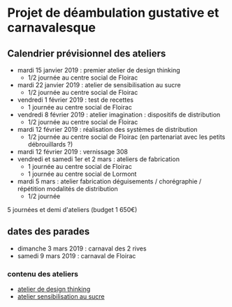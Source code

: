 # Projet de déambulation gustative et carnavalesque

## Calendrier prévisionnel des ateliers

* mardi 15 janvier 2019 : premier atelier de design thinking
    * 1/2 journée au centre social de Floirac
* mardi 22 janvier 2019 : atelier de sensibilisation au sucre
    * 1/2 journée au centre social de Floirac
* vendredi 1 février 2019 : test de recettes
    * 1 journée au centre social de Floirac
* vendredi 8 février 2019 : atelier imagination : dispositifs de distribution
    * 1/2 journée au centre social de Floirac
* mardi 12 février 2019 : réalisation des systèmes de distribution
    * 1/2 journée au centre social de Floirac (en partenariat avec les petits débrouillards ?)
* mardi 12 février 2019 : vernissage 308
* vendredi et samedi 1er et 2 mars : ateliers de fabrication
    * 1 journée au centre social de Floirac
    * 1 journée au centre social de Lormont
* mardi 5 mars : atelier fabrication déguisements / chorégraphie / répétition modalités de distribution
    * 1/2 journée

5 journées et demi d'ateliers (budget 1 650€)

## dates des parades

* dimanche 3 mars 2019 : carnaval des 2 rives
* samedi 9 mars 2019 : carnaval de Floirac

### contenu des ateliers

* [atelier de design thinking](atelier_design_thinking.md)
* [atelier sensibilisation au sucre](atelier_sensibilisation_sucre.md)
